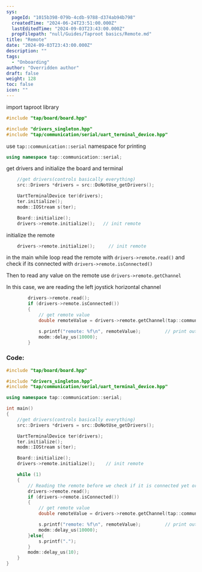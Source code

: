 ```yaml
---
sys:
  pageId: "1015b398-079b-4cdb-9788-d374ab94b798"
  createdTime: "2024-06-24T23:51:00.000Z"
  lastEditedTime: "2024-09-03T23:43:00.000Z"
  propFilepath: "null/Guides/Taproot basics/Remote.md"
title: "Remote"
date: "2024-09-03T23:43:00.000Z"
description: ""
tags:
  - "Onboarding"
author: "Overridden author"
draft: false
weight: 128
toc: false
icon: ""
---
```


import taproot library

```cpp
#include "tap/board/board.hpp"

#include "drivers_singleton.hpp"
#include "tap/communication/serial/uart_terminal_device.hpp"
```

use `tap::communication::serial` namespace for printing

```cpp
using namespace tap::communication::serial;
```

get drivers and initialize the board and terminal

```cpp
    //get drivers(controls basically everything)
    src::Drivers *drivers = src::DoNotUse_getDrivers();

    UartTerminalDevice ter(drivers);
    ter.initialize();
    modm::IOStream s(ter);

    Board::initialize();
    drivers->remote.initialize();   // init remote
```

initialize the remote

```cpp
    drivers->remote.initialize();     // init remote
```

in the main while loop read the remote with `drivers->remote.read()` and check if its connected with `drivers->remote.isConnected()`

Then to read any value on the remote use `drivers->remote.getChannel`

In this case, we are reading the left joystick horizontal channel

```cpp
        drivers->remote.read();                                          // Reading the remote before we check if it is connected yet or not.
        if (drivers->remote.isConnected())
        {
            // get remote value
            double remoteValue = drivers->remote.getChannel(tap::communication::serial::Remote::Channel::LEFT_HORIZONTAL);

            s.printf("remote: %f\n", remoteValue);         // print out value
            modm::delay_us(10000);
        }
```

### Code:

```cpp
#include "tap/board/board.hpp"

#include "drivers_singleton.hpp"
#include "tap/communication/serial/uart_terminal_device.hpp"

using namespace tap::communication::serial;

int main()
{
    //get drivers(controls basically everything)
    src::Drivers *drivers = src::DoNotUse_getDrivers();

    UartTerminalDevice ter(drivers);
    ter.initialize();
    modm::IOStream s(ter);

    Board::initialize();
    drivers->remote.initialize();    // init remote

    while (1)
    {
        // Reading the remote before we check if it is connected yet or not.
        drivers->remote.read();  
        if (drivers->remote.isConnected())
        {
            // get remote value
            double remoteValue = drivers->remote.getChannel(tap::communication::serial::Remote::Channel::LEFT_HORIZONTAL);

            s.printf("remote: %f\n", remoteValue);         // print out value
            modm::delay_us(10000);
        }else{
            s.printf(".");
        }
        modm::delay_us(10);
    }
}
```
